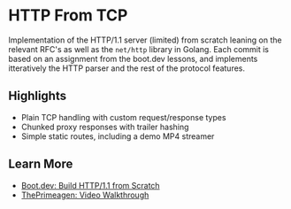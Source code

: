 
# HTTP From TCP

Implementation of the HTTP/1.1 server (limited) from scratch leaning on the relevant RFC's as well as the `net/http` library in Golang. Each commit is based on an assignment from the boot.dev lessons, and implements itteratively the HTTP parser and the rest of the protocol features.

## Highlights

- Plain TCP handling with custom request/response types
- Chunked proxy responses with trailer hashing
- Simple static routes, including a demo MP4 streamer

## Learn More

- <a href="https://www.boot.dev/lessons/b0cebf37-7151-48db-ad8a-0f9399f94c58">Boot.dev: Build HTTP/1.1 from Scratch</a>
- <a href="https://www.youtube.com/watch?v=FknTw9bJsXM">ThePrimeagen: Video Walkthrough</a>
